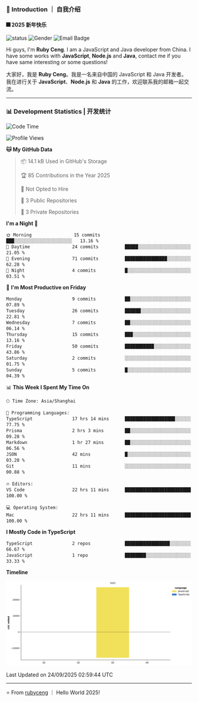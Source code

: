 ### 👋 Introduction ｜ 自我介绍

#### 🎆 2025 新年快乐

![status](https://img.shields.io/badge/status-up-brightgreen)  ![Gender](https://img.shields.io/badge/gender-%F0%9F%A4%B5-lightgrey)  ![Email Badge](https://img.shields.io/badge/Email-rubyceng0326@gmail.com-blue?style=flat-square&logo=gmail&logoColor=white)

Hi guys, I'm **Ruby Ceng**. I am a JavaScript and Java developer from China.
I have some works with **JavaScript**, **Node.js** and **Java**, contact me if you have same interesting or some questions!

大家好，我是 **Ruby Ceng**。我是一名来自中国的 JavaScript 和 Java 开发者。
我在进行关于 **JavaScript**、**Node.js** 和 **Java** 的工作，欢迎联系我的邮箱一起交流。

---

### 📊 Development Statistics | 开发统计

<!--START_SECTION:waka-->
![Code Time](http://img.shields.io/badge/Code%20Time-467%20hrs%204%20mins-blue)

![Profile Views](http://img.shields.io/badge/Profile%20Views-0-blue)

**🐱 My GitHub Data** 

> 📦 14.1 kB Used in GitHub's Storage 
 > 
> 🏆 85 Contributions in the Year 2025
 > 
> 🚫 Not Opted to Hire
 > 
> 📜 3 Public Repositories 
 > 
> 🔑 3 Private Repositories 
 > 
**I'm a Night 🦉** 

```text
🌞 Morning                15 commits          ███░░░░░░░░░░░░░░░░░░░░░░   13.16 % 
🌆 Daytime                24 commits          █████░░░░░░░░░░░░░░░░░░░░   21.05 % 
🌃 Evening                71 commits          ████████████████░░░░░░░░░   62.28 % 
🌙 Night                  4 commits           █░░░░░░░░░░░░░░░░░░░░░░░░   03.51 % 
```
📅 **I'm Most Productive on Friday** 

```text
Monday                   9 commits           ██░░░░░░░░░░░░░░░░░░░░░░░   07.89 % 
Tuesday                  26 commits          ██████░░░░░░░░░░░░░░░░░░░   22.81 % 
Wednesday                7 commits           ██░░░░░░░░░░░░░░░░░░░░░░░   06.14 % 
Thursday                 15 commits          ███░░░░░░░░░░░░░░░░░░░░░░   13.16 % 
Friday                   50 commits          ███████████░░░░░░░░░░░░░░   43.86 % 
Saturday                 2 commits           ░░░░░░░░░░░░░░░░░░░░░░░░░   01.75 % 
Sunday                   5 commits           █░░░░░░░░░░░░░░░░░░░░░░░░   04.39 % 
```


📊 **This Week I Spent My Time On** 

```text
🕑︎ Time Zone: Asia/Shanghai

💬 Programming Languages: 
TypeScript               17 hrs 14 mins      ███████████████████░░░░░░   77.75 % 
Prisma                   2 hrs 3 mins        ██░░░░░░░░░░░░░░░░░░░░░░░   09.28 % 
Markdown                 1 hr 27 mins        ██░░░░░░░░░░░░░░░░░░░░░░░   06.56 % 
JSON                     42 mins             █░░░░░░░░░░░░░░░░░░░░░░░░   03.20 % 
Git                      11 mins             ░░░░░░░░░░░░░░░░░░░░░░░░░   00.88 % 

🔥 Editors: 
VS Code                  22 hrs 11 mins      █████████████████████████   100.00 % 

💻 Operating System: 
Mac                      22 hrs 11 mins      █████████████████████████   100.00 % 
```

**I Mostly Code in TypeScript** 

```text
TypeScript               2 repos             █████████████████░░░░░░░░   66.67 % 
JavaScript               1 repo              ████████░░░░░░░░░░░░░░░░░   33.33 % 
```



**Timeline**

![Lines of Code chart](https://raw.githubusercontent.com/rubyceng/rubyceng/main/assets/bar_graph.png)


 Last Updated on 24/09/2025 02:59:44 UTC
<!--END_SECTION:waka-->

---

⭐️ From [rubyceng](https://github.com/rubyceng) ｜ Hello World 2025!
